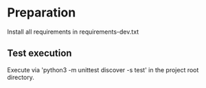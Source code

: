 # Preparation
Install all requirements in requirements-dev.txt

## Test execution
Execute via 'python3 -m unittest discover -s test' in the project root directory.